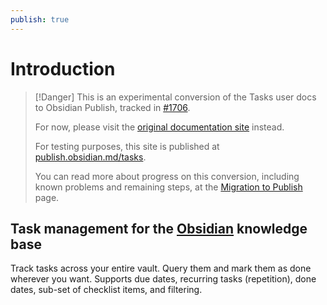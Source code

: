 ```yaml
---
publish: true
---
```


# Introduction

> [!Danger]
> This is an experimental conversion of the Tasks user docs to Obsidian Publish, tracked in [#1706](https://github.com/obsidian-tasks-group/obsidian-tasks/issues/1706).
>
> For now, please visit the [original documentation site](https://obsidian-tasks-group.github.io/obsidian-tasks/) instead.
>
> For testing purposes, this site is published at [publish.obsidian.md/tasks](https://publish.obsidian.md/tasks/queries/sorting).
>
> You can read more about progress on this conversion, including known problems and remaining steps, at the [Migration to Publish](https://publish.obsidian.md/tasks/migration) page.

## Task management for the [Obsidian](https://obsidian.md/) knowledge base

Track tasks across your entire vault.
Query them and mark them as done wherever you want.
Supports due dates, recurring tasks (repetition), done dates, sub-set of checklist items, and filtering.
